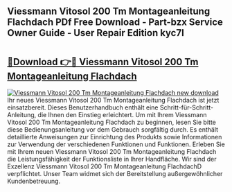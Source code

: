 ## Viessmann Vitosol 200 Tm Montageanleitung Flachdach PDf Free Download - Part-bzx Service Owner Guide - User Repair Edition kyc7I

# <h2><a href="http://df8km81.blite.top/?on=Viessmann+Vitosol+200+Tm+Montageanleitung+Flachdach">🔗Download 👉🔴 Viessmann Vitosol 200 Tm Montageanleitung Flachdach</a></h2>

[![Viessmann Vitosol 200 Tm Montageanleitung Flachdach new download](https://i.imgur.com/lujVjoI.png)](http://df8km81.blite.top/?on=Viessmann+Vitosol+200+Tm+Montageanleitung+Flachdach)
Ihr neues Viessmann Vitosol 200 Tm Montageanleitung Flachdach ist jetzt einsatzbereit. Dieses Benutzerhandbuch enthält eine Schritt-für-Schritt-Anleitung, die Ihnen den Einstieg erleichtert. Um mit Ihrem Viessmann Vitosol 200 Tm Montageanleitung Flachdach zu beginnen, lesen Sie bitte diese Bedienungsanleitung vor dem Gebrauch sorgfältig durch. Es enthält detaillierte Anweisungen zur Einrichtung des Produkts sowie Informationen zur Verwendung der verschiedenen Funktionen und Funktionen. Erleben Sie mit Ihrem neuen Viessmann Vitosol 200 Tm Montageanleitung Flachdach die Leistungsfähigkeit der Funktionsliste in Ihrer Handfläche. Wir sind der Exzellenz Viessmann Vitosol 200 Tm Montageanleitung FlachdachD verpflichtet. Unser Team widmet sich der Bereitstellung außergewöhnlicher Kundenbetreuung.
